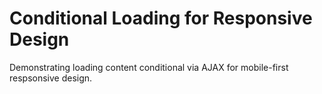 # Conditional Loading for Responsive Design

Demonstrating loading content conditional via AJAX for mobile-first respsonsive design.